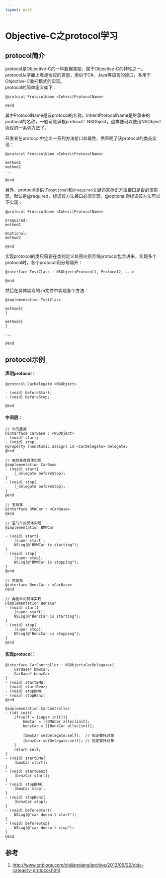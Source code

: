 ```yaml
---
layout: post
---
```


# Objective-C之protocol学习

## protocol简介

protocol是Objective-C的一种数据类型，属于Objective-C的特性之一。  
protocol从字面上看是协议的意思，类似于C#、Java等语言的接口，多用于Objective-C委托模式的实现。  
protocol的简单定义如下：  

	@protocol ProtocolName <InheritProtocolName>

	@end

其中ProtocolName是该protocol的名称，InheritProtocolName是继承来的protocol的名称，一般可继承根protocol：NSObject，这样便可以使用NSObject协议的一系列方法了。  

开发者在protocol中定义一系列方法接口和属性，供声明了该protocol的类去实现：  

	@protocol ProtocolName <InheritProtocolName>
	
	method1
	method2
	...

	@end

另外，protocol提供了`@optional`和`@required`关键词来标识方法接口是否必须实现，默认是@required，标识该方法接口必须实现，@optional则标识该方法可以不实现：  

	@protocol ProtocolName <InheritProtocolName>

	@required:
	method1
	
	@optional:
	method2

	@end

实现protocol的类只需要在类的定义处用尖括号将protocol包含进来，实现多个protocol时，各个protocol用分号隔开：  

	@interface TestClass : NSObject<Protocol1, Protocol2, ...>

	@end

然后在具体实现的.m文件中实现各个方法：  

	@implementation TestClass
	
	method1{
	}

	method2{
	}

	...

	@end

## protocol示例

#### 声明protocol：  

	@protocol CarDelegate <NSObject>
	
	- (void) beforeStart;
	- (void) beforeStop;

	@end

#### 中间层：  

	// 车的基类
	@interface CarBase : <NSObject>
	- (void) start;
	- (void) stop;
	@property (nonatomic,assign) id <CarDelegate> delegate;
	@end

	// 车的基类具体实现
	@implementation CarBase
	- (void) start{
		[_delegate beforeStop];
	}
	- (void) stop{
		[_delegate beforeStop];
	}
	@end
	
	// 宝马车
	@interface BMWCar : <CarBase>
	@end
	
	// 宝马车的具体实现
	@implementation BMWCar
	
	- (void) start{
		[super start];
		NSLog(@"BMWCar is starting");
	}
	- (void) stop{
		[super stop];
		NSLog(@"BMWCar is stopping");
	}
	@end		
	
	// 奔驰车
	@interface BenzCar : <CarBase>
	@end
	
	// 奔驰车的具体实现
	@implementation BenzCar
	- (void) start{
		[super start];
		NSLog(@"BenzCar is starting");
	}
	- (void) stop{
		[super stop];
		NSLog(@"BenzCar is stopping");
	}		
	@end

#### 实现protocol：

	@interface CarController : NSObject<CarDelegate>{
		CarBase* bmwCar;
		CarBase* benzCar
	}
	- (void) startBMW;
	- (void) startBenz;	
	- (void) stopBMW;
	- (void) stopBenz;
	@end

	@implementation CarController
	- (id) init{
		if(self = [super init]){
			bmwCar = [[BMWCar alloc]init];
			benzCar = [[BenzCar alloc]init];

			[bmwCar setDelegate:self];	// 指定委托对象
			[benzCar setDelegate:self];	// 指定委托对象
		}
		return self;
	}	
	- (void) startBMW{
		[bmwCar start];
	}		
	- (void) startBenz{
		[benzCar start];
	}	
	- (void) stopBMW{
		[bmwCar stop];
	}		
	- (void) stopBenz{
		[benzCar stop];
	}	
	- (void) beforeStart{
		NSLog(@"car doesn't start");
	}
	- (void) beforeStop{
		NSLog(@"car doesn't stop");
	}
	@end

## 参考

1. <http://www.cnblogs.com/chijianqiang/archive/2012/06/22/objc-category-protocol.html>